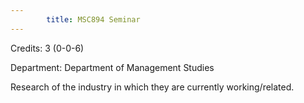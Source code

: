 ```yaml
---
        title: MSC894 Seminar
---
```

Credits: 3 (0-0-6)

Department: Department of Management Studies

Research of the industry in which they are currently working/related.